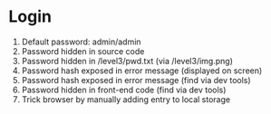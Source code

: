 # Login
1. Default password: admin/admin
2. Password hidden in source code
3. Password hidden in /level3/pwd.txt (via /level3/img.png)
4. Password hash exposed in error message (displayed on screen)
5. Password hash exposed in error message (find via dev tools)
6. Password hidden in front-end code (find via dev tools)
7. Trick browser by manually adding entry to local storage
